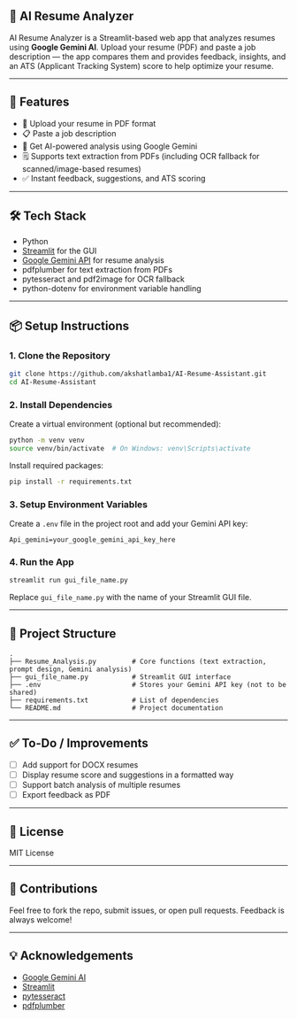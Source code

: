 ## 🧠 AI Resume Analyzer

AI Resume Analyzer is a Streamlit-based web app that analyzes resumes using **Google Gemini AI**. Upload your resume (PDF) and paste a job description — the app compares them and provides feedback, insights, and an ATS (Applicant Tracking System) score to help optimize your resume.

---

## 🚀 Features

- 📄 Upload your resume in PDF format
- 📋 Paste a job description
- 🧠 Get AI-powered analysis using Google Gemini
- 🗒️ Supports text extraction from PDFs (including OCR fallback for scanned/image-based resumes)
- ✅ Instant feedback, suggestions, and ATS scoring

---

## 🛠️ Tech Stack

- Python  
- [Streamlit](https://streamlit.io/) for the GUI  
- [Google Gemini API](https://ai.google.dev/) for resume analysis  
- pdfplumber for text extraction from PDFs  
- pytesseract and pdf2image for OCR fallback  
- python-dotenv for environment variable handling  

---

## 📦 Setup Instructions

### 1. Clone the Repository

```bash
git clone https://github.com/akshatlamba1/AI-Resume-Assistant.git
cd AI-Resume-Assistant
````

### 2. Install Dependencies

Create a virtual environment (optional but recommended):

```bash
python -m venv venv
source venv/bin/activate  # On Windows: venv\Scripts\activate
```

Install required packages:

```bash
pip install -r requirements.txt
```

### 3. Setup Environment Variables

Create a `.env` file in the project root and add your Gemini API key:

```
Api_gemini=your_google_gemini_api_key_here
```

### 4. Run the App

```bash
streamlit run gui_file_name.py
```

Replace `gui_file_name.py` with the name of your Streamlit GUI file.

---

## 📁 Project Structure

```
.
├── Resume_Analysis.py         # Core functions (text extraction, prompt design, Gemini analysis)
├── gui_file_name.py           # Streamlit GUI interface
├── .env                       # Stores your Gemini API key (not to be shared)
├── requirements.txt           # List of dependencies
└── README.md                  # Project documentation
```

---

## ✅ To-Do / Improvements

* [ ] Add support for DOCX resumes
* [ ] Display resume score and suggestions in a formatted way
* [ ] Support batch analysis of multiple resumes
* [ ] Export feedback as PDF

---

## 📄 License

MIT License

---

## 🤝 Contributions

Feel free to fork the repo, submit issues, or open pull requests. Feedback is always welcome!

---

## 💡 Acknowledgements

* [Google Gemini AI](https://ai.google.dev/)
* [Streamlit](https://streamlit.io/)
* [pytesseract](https://pypi.org/project/pytesseract/)
* [pdfplumber](https://pypi.org/project/pdfplumber/)
